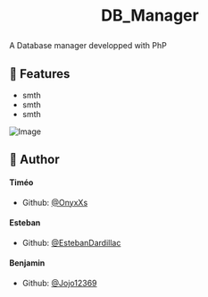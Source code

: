 # <p align="center">DB_Manager</p>
  
A Database manager developped with PhP

## 🧐 Features    
- smth
- smth
- smth

![Image](https://upload.wikimedia.org/wikipedia/commons/thumb/2/27/PHP-logo.svg/1200px-PHP-logo.svg.png)
        
## 🙇 Author
#### Timéo
- Github: [@OnyxXs](https://github.com/OnyxXs)
#### Esteban
- Github: [@EstebanDardillac](https://github.com/EstebanDardillac)
#### Benjamin
- Github: [@Jojo12369](https://github.com/Jojo12369)
